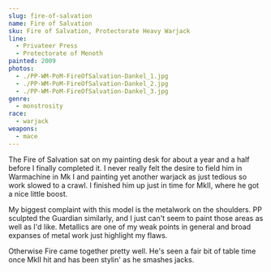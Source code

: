 ```yaml
---
slug: fire-of-salvation
name: Fire of Salvation
sku: Fire of Salvation, Protectorate Heavy Warjack
line:
  - Privateer Press
  - Protectorate of Menoth
painted: 2009
photos:
  - ./PP-WM-PoM-FireOfSalvation-Dankel_1.jpg
  - ./PP-WM-PoM-FireOfSalvation-Dankel_2.jpg
  - ./PP-WM-PoM-FireOfSalvation-Dankel_3.jpg
genre:
  - monstrosity
race:
  - warjack
weapons:
  - mace
---
```


The Fire of Salvation sat on my painting desk for about a year and a half before I finally completed it. I never really felt the desire to field him in Warmachine in Mk I and painting yet another warjack as just tedious so work slowed to a crawl. I finished him up just in time for MkII, where he got a nice little boost.

My biggest complaint with this model is the metalwork on the shoulders. PP sculpted the Guardian similarly, and I just can't seem to paint those areas as well as I'd like. Metallics are one of my weak points in general and broad expanses of metal work just highlight my flaws.

Otherwise Fire came together pretty well. He's seen a fair bit of table time once MkII hit and has been stylin' as he smashes jacks.
